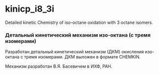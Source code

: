 # kinicp_i8_3i

Detailed kinetic Chemistry of iso-octane oxidation with 3 octane isomers.

### Детальный кинетический механизм изо-октана (с тремя изомерами)

Разработан детальный кинетический механизм (ДКМ) окисления изо-октана с тремя изомерами. 
ДКМ выложен в формате CHEMKIN. 

Механизм разработан В.Я. Басевичем в ИХФ, РАН.



